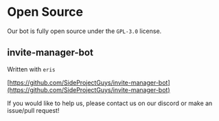 # Open Source

Our bot is fully open source under the `GPL-3.0` license.

## invite-manager-bot

Written with `eris`

[https://github.com/SideProjectGuys/invite-manager-bot](https://github.com/SideProjectGuys/invite-manager-bot)

If you would like to help us, please contact us on our discord or make an issue/pull request!
